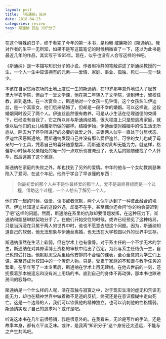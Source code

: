 ```yaml
---
layout: post
title: 「斯通纳」简评
date: 2018-04-23
categories: review
tags: 斯通纳 孤独 知识分子
---
```


在这个特殊的日子，终于看完了今年的第一本书，是约翰·威廉斯的《斯通纳》。我对作者的生平一无所知，如果不是写这篇笔记的时候稍微查了一下，还以为此书是最近几年的作品，其实写于1965年。现在，似乎也没有人会写这样的书吧。

《斯通纳》是一本描写知识分子的小说，作者用冷静的笔触讲述了斯通纳教授的一生，一个人一生中应该拥有的元素——爱情、家庭、事业、孤独、死亡——无一缺少。

本该在自家贫瘠农场的土地上度过一生的斯通纳，在19岁那年意外地进入了密苏里大学农学院，但由于一堂文学课，他在第二年转入了文学院，读到博士，留校任教，直到退休。在一次宴会上，斯通纳对一个女孩一见钟情，这个女孩名叫伊迪丝，是一个富家女，他们后来结婚了，但却是一段不幸的婚姻。可以这样说，这段婚姻同时毁灭了两个人。伊迪丝虽然很有教养，可是从小生活在伦理道德的束缚下，已经没有自我了，它之所以肯与斯通纳结婚，很大程度上只是想逃离家庭，就像以后他们的女儿格蕾斯所做的那样。结婚伊始，伊迪丝便对婚姻中的性生活无所适从，除去为了怀孕所进行的必要的做爱之外，夫妻两人似乎一直处于分居状态。伊迪丝厌恶斯通纳，而斯通纳发现自己并没有那么爱伊迪丝。可怜的女儿也成了母亲的一个工具，凭着自己的喜好随意摆弄，而斯通纳对此却无能为力。就这样，格蕾斯小时候与父亲相处的唯一的一点欢乐也被淹没了，长大后的她随便找了个人怀孕，然后逃离了这个家庭。

斯通纳在家庭的失败之外，却也找到了另外的爱情。中年的他与一个女助教凯瑟琳陷入了爱河，在这个年纪，他终于学会了早该懂的东西：
>你最初爱的那个人并不是你最终爱的那个人，爱不是最终目标而是一个过程，借助这个过程，一个人想去了解另一个人。

他们在一起的时候，做爱、读书或者沉默，两个人似乎达到了一种彼此融合的境界。伊迪丝知道丈夫的这段外遇，却毫不在乎，甚至偶尔还会问“你的约会要迟到了吧”这样的问题。然而，斯通纳在系里的仇敌却要借题发挥，在这种压力下，斯通纳和凯瑟琳默契地分手了。在他们开始交往的时候，或许已经预见了这种结局，只是当沉浸在只属于两人的世界中时，谁也不愿意去想这个问题。因为，斯通纳知道自己的软弱，他无法想象与伊迪丝离婚，也无法在大学校园以外的世界中生存。

斯通纳虽然在生活上软弱，但在学术上也有傲骨。对于系主任的一个不学无术的学生，斯通纳在对其修读博士资格的审核中给出了否定，为此与系主任结仇一生，自己也饱受打压。他默默忍受系里给他安排的不合理的课表，全心全意的为学生们上课，甚至还成为校园中的一个传奇人物。只是，受累于家庭的不和谐与教学任务的繁重，在早年写了一本专著后，斯通纳在学术上再无建树。在他去世前的一刻，还抚摸着那本被遗忘和没有派上用场的书，直到自己的身体不再动弹，那本书也跌进房间的寂静中。

斯通纳是一个什么样的人呢，活在孤独与寂寞之中，对于现实生活的虚无和荒谬无能无力，却也在精神世界中做着微不足道的反抗，终究还是在意识模糊中走向死亡。这是一个边缘的人，我们可以钦佩他的精神独立，也可以讥刺他的性格懦弱。斯通纳实现了自己的追求吗？或许是吧。

听说这本书在几年前很畅销，我是很意外的。在我看来，无论是写作的手法，还是故事本身，都有点平淡乏味。或许，是我离“知识分子”这个身份还太遥远，不能与之产生共鸣吧。